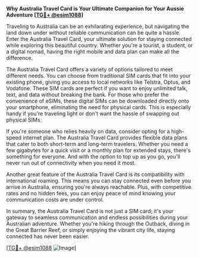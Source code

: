 **Why Australia Travel Card is Your Ultimate Companion for Your Aussie Adventure [[TG💪+ @esim1088](https://t.me/s/esim1088)]**

Traveling to Australia can be an exhilarating experience, but navigating the land down under without reliable communication can be quite a hassle. Enter the Australia Travel Card, your ultimate solution for staying connected while exploring this beautiful country. Whether you're a tourist, a student, or a digital nomad, having the right mobile and data plan can make all the difference.

The Australia Travel Card offers a variety of options tailored to meet different needs. You can choose from traditional SIM cards that fit into your existing phone, giving you access to local networks like Telstra, Optus, and Vodafone. These SIM cards are perfect if you want to enjoy unlimited talk, text, and data without breaking the bank. For those who prefer the convenience of eSIMs, these digital SIMs can be downloaded directly onto your smartphone, eliminating the need for physical cards. This is especially handy if you're traveling light or don't want the hassle of swapping out physical SIMs.

If you're someone who relies heavily on data, consider opting for a high-speed internet plan. The Australia Travel Card provides flexible data plans that cater to both short-term and long-term travelers. Whether you need a few gigabytes for a quick visit or a monthly plan for extended stays, there's something for everyone. And with the option to top up as you go, you'll never run out of connectivity when you need it most.

Another great feature of the Australia Travel Card is its compatibility with international roaming. This means you can stay connected even before you arrive in Australia, ensuring you're always reachable. Plus, with competitive rates and no hidden fees, you can enjoy peace of mind knowing your communication costs are under control.

In summary, the Australia Travel Card is not just a SIM card; it's your gateway to seamless communication and endless possibilities during your Australian adventure. Whether you're hiking through the Outback, diving in the Great Barrier Reef, or simply enjoying the vibrant city life, staying connected has never been easier.

[[TG💪+ @esim1088](https://t.me/s/esim1088) ![Image](https://i.postimg.cc/Y0z9fWf4/image.png)]